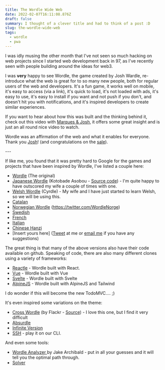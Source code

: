```yaml
---
title: The Wordle Wide Web
date: 2022-02-07T16:11:08.876Z
draft: false
summary: I thought of a clever title and had to think of a post :D
slug: the-wordle-wide-web
tags:
  - wordle
  - pwa
---
```

I was idly musing the other month that I've not seen so much hacking on web projects since I started web development back in 97, as I've recently seen with people building around the ideas for web3. 

I was **very** happy to see Wordle, the game created by Josh Wardle, re-introduce what the web is great for to so many new people, both for regular users of the web and developers. It's a fun game, it works well on mobile, it's easy to access (via a link), it's quick to load, it's not loaded with ads, it's easy to use, it's easy to install if you want and not push if you don't, and doesn't hit you with notifications, and it's inspired developers to create similar experiences.

If you want to hear about how this was built and the thinking behind it, check out this video with [Marques & Josh](https://youtu.be/X_e2IEaR4aA?t=1019), it offers some great insight and is just an all round nice video to watch.

Wordle was an affirmation of the web and what it enables for everyone. Thank you [Josh](https://en.wikipedia.org/wiki/Josh_Wardle)! (and congratulations on the [sale](https://www.bbc.co.uk/news/business-60208463)).

\---

If like me, you found that it was pretty hard to Google for the games and projects that have been inspired by Wordle, I've listed a couple here:

* [Wordle](https://www.powerlanguage.co.uk/wordle/) (The original)
* [Japanese Wordle](https://taximanli.github.io/kotobade-asobou/) (Kotobade Asobou - [Source code](https://github.com/taximanli/kotobade-asobou)) - I'm quite happy to have outscored my wife a couple of times with one.
* [Welsh Wordle](https://cyrdle.web.app/) (Cyrdle) - My wife and I have just started to learn Welsh, so we will be using this.
* [Catalan](https://gelozp.com/games/wordle/)
* [Norwegian Wordle](https://www.wordle.lol/) (https://twitter.com/WordleNorge)
* [Swedish](https://ordlig.se/)
* [French](https://wordle.louan.me/)
* [Italian](https://pietroppeter.github.io/wordle-it/)
* [Chinese Hanzi ](https://handle.antfu.me/)
* \[Insert yours here] ([Tweet](https://twitter.com/Paul_Kinlan) at me or [email me](mailto:paulkinlan@google.com) if you have any suggestions)

The great thing is that many of the above versions also have their code available on github. Speaking of code, there are also many different clones using a variety of frameworks:

* [Reactle](https://reactle.vercel.app/) - Wordle built with React. 
* [Vue](https://vue-wordle.netlify.app/) - Wordle built with Vue 
* [Svelte](https://github.com/narze/thwordle) - Wordle built with Svelte
* [AlpineJS](https://hasinhayder.github.io/wordle-alpinejs/) - Wordle built with AlpineJS and Tailwind

I do wonder if this will become the new TodoMVC.... ;)

It's even inspired some variations on the theme:

* [Cross Wordle](https://flackr.github.io/crosswordle/) (by Flackr - [Source](https://github.com/flackr/crosswordle)) - I love this one, but I find it very difficult
* [Absurdle](https://qntm.org/files/absurdle/absurdle.html)
* [Infinite Version](https://hellowordl.net/)
* [SSH](https://github.com/ajeetdsouza/clidle) - play it on our CLI. 

And even some tools:

* [Wordle Analyzer ](https://wordle-analyzer.netlify.app/)by Jake Archibald - put in all your guesses and it will tell you the optimal path through.
* [Solver](https://github.com/zulkarnine/WordleSolver)